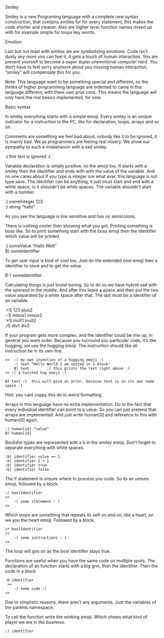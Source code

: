 Smiley 

Smiley is a new Programing language with a complete new syntax construction, that contains smilies for for every statement, this makes the code shorter and cleaner. Also are higher lever function names mixed up with for example simple for loops key words.

Emotion 

Last but not least with smilies we are symbolizing emotions. Code isn’t dusty any more you can feel it, it gets a touch of human interaction. You are prevent yourself to become a super duper unemotional computer nerd. You don’t have to feel sorry anymore about you missing human interaction, “smiley” will compensate this for you.

Note: This language want to be something special and different, so the thinks of higher programming language are indented to came in this language different, with there own pros cons. This means the language will only have the real basics implemented, for now.

Basic syntax

In smiley everything starts with a simple emoji. Every smiley is an unique indicator for a instruction to the PC, like for declaration, loops, arrays and so on. 

Comments are something we feel bad about, nobody like it to be ignored, it is mainly bad. We as programmers are feeling real misery. We show our sympathy to such a misbehavior with a sad smiley. 

:( this text is ignored :(

Variable declaration is simply  positive, so the emoji too. It starts with a smiley then the identifier and ends with with the value of the variable. And no one cares about if you type is integer ore what ever, this language is not type save. The identifier can be anything, it just must start and end with a  white space, in it shouldn't be white spaces. The variable shouldn't start with a number.

:) someInteger 123 <br>
:) string “hallo”

As you see the language is line sensitive and has no semicolons.

There is nothing cooler then showing what you got. Printing something is boss like. So to print something start with the boss emoji then the identifier which value will be printed.

:) someValue “Hallo Welt” <br>
B) someIdentifier

To get user input is kind of cool too. Just do the extended cool emoji then a identifier to store and
to get the value.

B-) someIdentifier

Calculating  things is just brutal boring. So to do so we have hybrid sad with the operand in the middle. And after this leave a space and then put the two value separated by a white space after that.
The last must be a identifier of an variable. 

:+S 123 plus2 <br> 
:-S minus1 minus2 <br>
:*S mult1 mult2 <br>
:/S div1 div2

If your program gets more complex, and the identifier could be mix up, in general you want order. Because  you surround you particular code, it’s like hugging, we use the hugging emoji. The instruction should like all instruction be in its own line.
```
><  :( my own invention of a hugging emoji :( 
	:) text “Hello World I am nested in a block" 
	B) text        :( this prints the text right above :( 
<> :( a twisted hug emoji :( 

B) text :(  this will give an error, becouse text is in its own name space :( 
```
Hint: you cant coppy this do to weird formatting.

Arrays in this language have no extra implementation. Do to the fact that every individual identifier can point to a value. So you can just pretend that arrays are implemented. And just write human[0] and reference to this with human[0] again.
```
:) human[id] “value” 
B) human[id]
```
Boolishe types are represented with a b in the smiley emoji. Don’t forget to separate everything with white spaces. 
```
:b) identifier value == 1
:b) identifier 2 < 1
:b) identifier true
:b) identifier false
```
The if statement is unsure where to process you code. So its an unsure emoji, followed by a block.
```
:/ boolIdentifier
><
	:( some statement : (
<>
```

Which loops are something that repeats its self on and on, like a heart, so we you the heart emoji.
Followed by a block.
```
<* boolIdentifier
><
	:( some instructions : (
<>
```
The loop will gos on as the bool identifier stays true.

Functions are useful when you have the same code on multiple spots.  The declaration of an function starts with a big grin, then the identifier. Then the code in a block
```
:D identifier
 ><
	:( Some code :(
<>
```
Due to simplistic reasons, there aren’t any arguments. Just the variables of the parents namespace.

To call the function write the winking emoji. Which shows what kind of player we are in the business.
```
;) identifier
```
